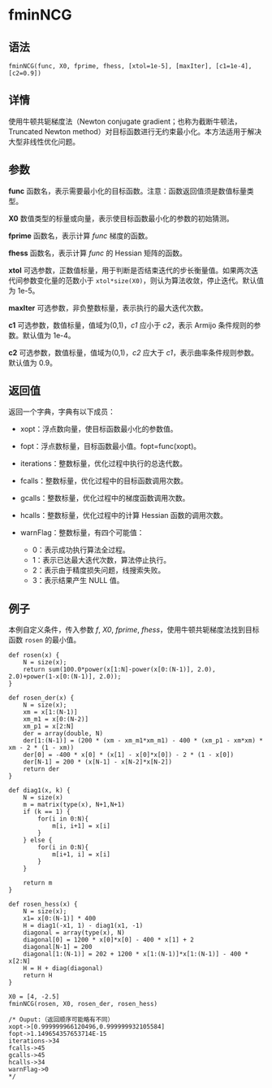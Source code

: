 # fminNCG

## 语法

`fminNCG(func, X0, fprime, fhess, [xtol=1e-5], [maxIter],
[c1=1e-4], [c2=0.9])`

## 详情

使用牛顿共轭梯度法（Newton conjugate gradient；也称为截断牛顿法，Truncated Newton
method）对目标函数进行无约束最小化。本方法适用于解决大型非线性优化问题。

## 参数

**func** 函数名，表示需要最小化的目标函数。注意：函数返回值须是数值标量类型。

**X0** 数值类型的标量或向量，表示使目标函数最小化的参数的初始猜测。

**fprime** 函数名，表示计算 *func* 梯度的函数。

**fhess** 函数名，表示计算 *func* 的 Hessian 矩阵的函数。

**xtol** 可选参数，正数值标量，用于判断是否结束迭代的步长衡量值。如果两次迭代间参数变化量的范数小于
`xtol*size(X0)`，则认为算法收敛，停止迭代。默认值为 1e-5。

**maxIter** 可选参数，非负整数标量，表示执行的最大迭代次数。

**c1** 可选参数，数值标量，值域为(0,1)，*c1* 应小于 *c2*，表示 Armijo 条件规则的参数。默认值为 1e-4。

**c2** 可选参数，数值标量，值域为(0,1)，*c2* 应大于 *c1*，表示曲率条件规则参数。默认值为 0.9。

## 返回值

返回一个字典，字典有以下成员：

* xopt：浮点数向量，使目标函数最小化的参数值。
* fopt：浮点数标量，目标函数最小值。fopt=func(xopt)。
* iterations：整数标量，优化过程中执行的总迭代数。
* fcalls：整数标量，优化过程中的目标函数调用次数。
* gcalls：整数标量，优化过程中的梯度函数调用次数。
* hcalls：整数标量，优化过程中的计算 Hessian 函数的调用次数。
* warnFlag：整数标量，有四个可能值：

  + 0：表示成功执行算法全过程。
  + 1：表示已达最大迭代次数，算法停止执行。
  + 2：表示由于精度损失问题，线搜索失败。
  + 3：表示结果产生 NULL 值。

## 例子

本例自定义条件，传入参数 *f*, *X0*, *fprime*, *fhess*，使用牛顿共轭梯度法找到目标函数
`rosen` 的最小值。

```
def rosen(x) {
	N = size(x);
	return sum(100.0*power(x[1:N]-power(x[0:(N-1)], 2.0), 2.0)+power(1-x[0:(N-1)], 2.0));
}

def rosen_der(x) {
	N = size(x);
	xm = x[1:(N-1)]
	xm_m1 = x[0:(N-2)]
	xm_p1 = x[2:N]
	der = array(double, N)
	der[1:(N-1)] = (200 * (xm - xm_m1*xm_m1) - 400 * (xm_p1 - xm*xm) * xm - 2 * (1 - xm))
	der[0] = -400 * x[0] * (x[1] - x[0]*x[0]) - 2 * (1 - x[0])
	der[N-1] = 200 * (x[N-1] - x[N-2]*x[N-2])
	return der
}

def diag1(x, k) {
	N = size(x)
	m = matrix(type(x), N+1,N+1)
	if (k == 1) {
		for(i in 0:N){
			m[i, i+1] = x[i]
		}
	} else {
		for(i in 0:N){
			m[i+1, i] = x[i]
		}
	}

	return m
}

def rosen_hess(x) {
	N = size(x);
	x1= x[0:(N-1)] * 400
	H = diag1(-x1, 1) - diag1(x1, -1)
	diagonal = array(type(x), N)
	diagonal[0] = 1200 * x[0]*x[0] - 400 * x[1] + 2
	diagonal[N-1] = 200
	diagonal[1:(N-1)] = 202 + 1200 * x[1:(N-1)]*x[1:(N-1)] - 400 * x[2:N]
	H = H + diag(diagonal)
	return H
}

X0 = [4, -2.5]
fminNCG(rosen, X0, rosen_der, rosen_hess)

/* Ouput:（返回顺序可能略有不同）
xopt->[0.999999966120496,0.999999932105584]
fopt->1.149654357653714E-15
iterations->34
fcalls->45
gcalls->45
hcalls->34
warnFlag->0
*/
```

